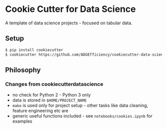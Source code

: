 # Cookie Cutter for Data Science 

A template of data science projects - focused on tabular data.

## Setup

```bash
$ pip install cookiecutter
$ cookiecutter https://github.com/ADGEfficiency/cookiecutter-data-science
```

## Philosophy

### Changes from cookiecutterdatascience

- no check for Python 2 - Python 3 only
- data is stored in `$HOME/PROJECT_NAME`
- `make` is used only for project setup - other tasks like data cleaning, feature engineering etc are 
- generic useful functions included - see `notebooks/cookies.ipynb` for examples
